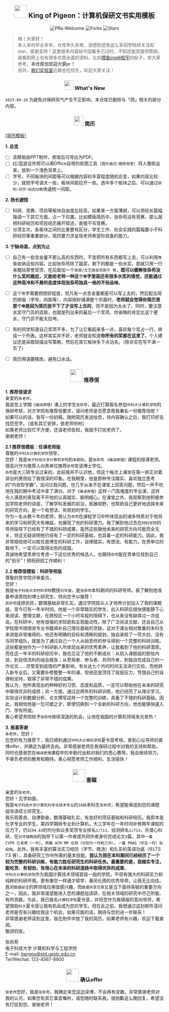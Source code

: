 <div>
  <h2 align="center">
    <img src="./assets/icon/pigeon.png" width="40" />
      King of Pigeon：计算机保研文书实用模板
  </h2>
</div>

<p align="center">
    <a >
       <img alt="PRs-Welcome" src="https://img.shields.io/badge/PRs-Welcome-red" />
  	</a>
    <a >
       <img alt="Forks" src="https://img.shields.io/github/forks/yuezih/King-of-Pigeon?color=orange" />
  	</a>
    <a >
       <img alt="Stars" src="https://img.shields.io/github/stars/yuezih/King-of-Pigeon?color=ff69b4" />
  	</a>
    <br />
</p>

> 嗨！大家好！  
本人本科毕业多年，仓库年久失修，没想到还有这么多同学陆续关注和star，感谢支持！这里很多内容如今回看多已过时，不知还能否提供帮助，我看到网上也有很多优质全面的资料，比如[摸鱼ing@知乎](https://zhuanlan.zhihu.com/p/615923570)的帖子，供大家参考。**本仓库也欢迎大家pr！**  
另外，[我们实验室](https://www.ruc-aim3.com/)近期也在招生，欢迎大家关注！


<div>
  <h3 align="center">
    <img src="./assets/icon/inspiration.png" width="30" />
    What's New
  </h2>
</div>



`2023-09-18` 为避免对保研风气产生不正影响，本仓库已删除与「鸽」相关的部分内容。  


<span id="t1"></span>
<div>
  <h3 align="center">
    <img src="./assets/icon/ppt.png" width="30" />
      简历
  </h2>
</div>

[[简历模板]](./assets/resume-ztg.pptx)

**1. 总览**  
- [ ] 该模板由PPT制作，修改后可导出为PDF。
- [ ] 红/蓝底证件照可以用Office自带的抠图工具（`图片格式`-`删除背景`）将人像抠出来，放到一个浅色背景上。  
- [ ] 字号、不同板块的间距等可以根据内容的丰富程度随机应变，如果内容比较少，就把字号调大一些，板块间距拉开一些。选中多个板块之后，可以通过`排列`-`对齐`-`纵向分散`快速统一间距。

**2. 扬长避短**  
- [ ] 科研、竞赛、项目等板块自由度比较高，如果某一方面薄弱，可以用较长篇幅强调一下其它方面，占一下位置。比如模板简历中，张忝苟没有竞赛，那么就把科研经历和项目经历展开叙述，直接不写竞赛。
- [ ] 分清主次，各板块之间的比重要有区分，学生工作、社会实践的篇幅要小于科研经历等重要部分，简历要力求呈现老师希望你具备的能力。

**3. 宁缺毋滥，点到为止**  
- [ ] 自己有一些含金量不那么高的东西时，不宜把所有东西都写上去，可以利用`等`来收纳这些内容。比如张忝苟除了国奖，剩下的都是一些水奖，那就只用一行来概括荣誉奖项，在后面加一个`体育/文艺类奖项若干 等`，**既可以缓解张忝苟没什么奖的尴尬，又能给老师一种这个`等`字里面还有很多水奖的错觉，还能通过这种高冷和不屑的态度体现张忝苟独具一格的不俗品味**。
- [ ] 这个`等`字需要把控好程度，但凡有一点含金量都是可以写上去的，然后配合简历排版（字号、间距等），内容刚好铺满整个页面时，**老师就会觉得你简历里那个`等`是因为简历放不下了才没写上去的**，而不是因为太水了。同时，要注意水奖守门员的选取，也就是列出来的最后一个奖项，你省略的肯定比这个更水，守门员不能太拉垮。
- [ ] 有的同学知道自己奖项不多，为了让它看起来多一点，喜欢每个奖占一行，排成一个列表。这样其实并不好，老师就会知道**你所有的奖都在这里了**。个人建议还是采取轻描淡写策略，然后在其它板块多下点功夫。（除非实在写不满一页了）
- [ ] 简历用语要精炼，避免口水话。


<span id="t2"></span>
<div>
  <h3 align="center">
    <img src="./assets/icon/notebook.png" width="40" />
      推荐信
  </h3>
</div>

**1. 推荐信请求**  
亲爱的`朱老师`，  
我是您上学期`《编译原理》`课上的学生`张忝苟`，最近打算报名参加`中科大计算机学院`的保研考核，对方学院有推荐信要求，请问老师是否愿意帮我署名一份推荐信呢？  
如果可以的话，我写一份初稿，随附简历发送给您，待内容确认之后，我打印好去找您签字。（或有其它安排，依老师吩咐）  
如果老师比较忙不方便，还请老师告知，我就不打扰老师了。  
谢谢老师！  

**2.1 推荐信模板：任课老师版**  
尊敬的`中科大计算机学院`领导，  
您好！我是`电子科技大学计算机学院`的`朱朝阳`，是`张忝苟` `《编译原理》`课程的授课老师。很高兴作为推荐人向贵单位推荐`忝苟`攻读博士学位。  
`忝苟`是大三转专业过来的，此前我并不认识他，但这个每次上课坐在第一排正对着讲台的男孩给了我很深的印象。在我眼里，他是那种专注踏实、喜欢独立思考的“内敛型学霸”，没问过我问题，也几乎从来不在课堂上回答问题，然后一声不吭地在我的期中考试中拿了满分。对于`《编译原理》`这样一门高难度的专业课，这样令人满意的表现离不开他的认真踏实、聪明细心。在课堂之外，我观察到他积极参加学院老师的讲座，了解学科发展的前沿，拓展视野，也帮助自己更好地选择未来的研究方向，是一个有想法、有规划的学生。  
作为一名从教十年的老师，我认为`忝苟`在课程学习中所体现出的诸多特质对于他将来的学习和研究大有裨益，也展现了他的科研潜力。我了解到他过去在`材料学院`的导师指导下已经有了不错的科研成果，虽然这些跟他未来的研究方向可能完全无关，但这无疑说明他已经有了一定的科研基础，也具备一定的科研能力。因此，我非常相信他可以胜任直博生的科研工作，自律踏实，有想法、有能力，在贵单位的栽培下，一定可以取得出色的成就。  
真诚地希望贵单位考虑一下这位优秀的候选人，也期待`忝苟`能在贵单位找到自己的“伯乐”！预祝研招工作顺利！  

**2.2 推荐信模板：科研导师版**  
尊敬的贵学院评审委员，  
您好！  
我是`电子科技大学材料学院`教授`刘华强`，是`张忝苟`本科期间的科研导师。我了解到他准备申请贵院的博士研究生，特向您予以推荐！  
`张忝苟`成绩优异，数理基础非常扎实，通过学院拔尖人才培养计划加入了我的课题组，至今已有一年半时间。他是一个非常踏实的学生，初入科研后很快便能静下心来阅读、整理文献，在跨校区一个小时车程的阻碍下，也从来没有缺席过一次组会。在科研中，他有很强的求知欲和主观能动性，除了广泛阅读文献，还会自己从学校图书馆借阅专业书籍填补自己理论基础的空缺，这对于课业相对繁重的本科生来讲是非常难得的。他还有明确的目标和清晰的规划，独自承担了一项大创，没有与同学组队，就是为了通过自己一个人从始至终的参与得到一个完整的科研训练。这些都是他作为一个科研新人所体现出来的优秀素养，让我看到了他的科研潜质。而在这一年半的科研经历中，我也见证了他的不断成长：从初入课题组的胆怯内敛，到自信流利的组会报告；从旁观者、参与者、共同作者，到独自完成自己的一作论文……尽管受到疫情的严重影响，有长达七个月的时间无法进行实验，而他转入新专业后，又需要补修整整一年的课，但他还是顶住了层层压力，凭借自己的自律和坚持，取得了非常不错的成果。  
我认为，他所表现出的种种好的习惯、态度和品质，一定可以帮助他在未来的研究中取得优异的成绩；另一方面，通过近两年的科研训练，他已经历了从理论学习、实验设计到数据分析、论文撰写这样一个完整的训练，具备了不错的科研基础。因此，我相信他是一位可塑之才，即使切换到一个全新的科研方向，他也能够快速入门、学有所成。  
衷心希望贵院给予`张忝苟`继续深造的机会，让他在祖国的计算机领域发光发热！  

**3. 报喜答谢**  
`朱老师`，您好！  
在您的有力推荐下，我已顺利通过`中科大计算机学院`夏令营考核、拿到心仪导师的直博offer，并确定为最终去向。非常感谢老师在我保研过程中对我的支持和帮助，同时也感谢您在`编译原理`课程中的辛勤付出和对我们的悉心教导。我会继续努力，不辜负老师的教育和期待。衷心祝愿老师工作顺利、生活愉快！  

<span id="t3"></span>
<div>
  <h3 align="center">
    <img src="./assets/icon/email.png" width="40" />
      套磁
  </h3>
</div>

亲爱的`张老师`，  
您好！见字如面。  
我是`电子科技大学计算机科学与技术专业`的`18级`本科生`张忝苟`，希望能保送到您的课题组攻读硕士研究生。  
我乐观善良、自律勤奋，数理基础扎实，有良好的项目基础和科研经历。我原本是化学专业的学生，第四学期转专业到计算机，大三学年在一年时间补修两年课程的压力下，仍以`94.63`的均分和众多奖项专业排名`1/713`，综测排名`1/713`，并潜心科研，在`刘华强教授`的指导下以第一作者或共同作者身份完成论文`4`篇，其中`一篇 CVPR 已发表（一作）`，`两篇 ACM MM 在投（分别为一作和三作）`，`一篇 PNAS（学生一作）拟投稿`。此外，我有丰富的算法实习经历（字节、商汤）和扎实的英语功底（IELTS 7.5 等），具备研究工作中所需的基本技能。**我认为我在本科期间已经经历了一个较为完整的科研训练，有能力胜任研究生的科研任务。最重要的是，我踏实专注，能吃苦、有韧劲，有信心在未来的科研道路中取得优异的成果**。  
`中科大计算机学院`作为我国计算技术领域首屈一指的学院，不但有强大的科研实力和纯粹的科研环境，更有像您一样通才硕学、春风化雨的优秀导师，让我无比向往。我对`数据安全`的跨领域应用很感兴趣，而`数据共享交易`又是当下亟待突破的重要方向之一，因此，我非常渴望能进入您的课题组读研，在相关领域的研究中尽己所能、有所贡献。为此，我已报名`计算机学院`夏令营，并将您作为我填报的意向导师，希望借助`科大`夏令营让我有机会成为您的学生。但在此之前，我想通过这封邮件请问老师是否有兴趣给我这个机会，如果可能的话，期待与您的进一步联系！  
非常感谢老师读到这里，我在附件中放了我的简历，如果老师有兴趣，欢迎下载查阅。  
敬颂钧安。  

张忝苟  
电子科技大学 计算机科学与工程学院  
E-mail: tiangou@std.uestc.edu.cn  
Tel/Wechat: 123-4567-8900  


<span id="t4"></span>
<div>
  <h3 align="center">
    <img src="./assets/icon/good.png" width="40" />
      确认offer
  </h3>
</div>

`张老师`您好，我是`张忝苟`，我确定来您这边读博，不会再有变数。非常感谢老师对我的认可，如果您有其它事宜嘱咐，请您随时联系我。很抱歉这么晚回复，希望没有打扰到您。谢谢老师！  